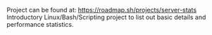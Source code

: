 Project can be found at:   https://roadmap.sh/projects/server-stats<br/>
Introductory Linux/Bash/Scripting project to list out basic details and performance statistics.
